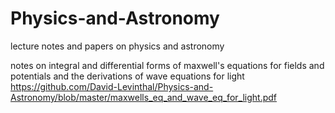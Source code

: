 # Physics-and-Astronomy
lecture notes and papers on physics and astronomy


notes on integral and differential forms of maxwell's equations for fields and potentials and 
the derivations of wave equations for light
https://github.com/David-Levinthal/Physics-and-Astronomy/blob/master/maxwells_eq_and_wave_eq_for_light.pdf
